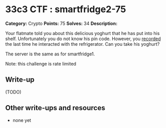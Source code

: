 # 33c3 CTF : smartfridge2-75

**Category:** Crypto
**Points:** 75
**Solves:** 34
**Description:**

Your flatmate told you about this delicious yoghurt that he has put into his shelf. Unfortunately you do not know his pin code. However, you [recorded](smartfridge2.pcap) the last time he interacted with the refrigerator. Can you take his yoghurt?

The server is the same as for smartfridge1.

Note: this challenge is rate limited

## Write-up

(TODO)

## Other write-ups and resources

* none yet
